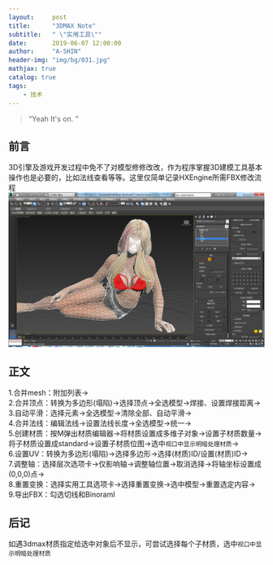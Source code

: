 ```yaml
---
layout:     post
title:      "3DMAX Note"
subtitle:   " \"实用工具\""
date:       2019-06-07 12:00:00
author:     "A-SHIN"
header-img: "img/bg/031.jpg"
mathjax: true
catalog: true
tags:
    - 技术
---
```


> “Yeah It's on. ”

## 前言
3D引擎及游戏开发过程中免不了对模型修修改改，作为程序掌握3D建模工具基本操作也是必要的，比如法线查看等等。这里仅简单记录HXEngine所需FBX修改流程  
<img class="shadow" src="/img/in-post/3dmax/1.png" width="1000">

## 正文  
1.合并mesh：附加列表->  
2.合并顶点：转换为多边形(塌陷)->选择顶点->全选模型->焊接、设置焊接距离->  
3.自动平滑：选择元素->全选模型->清除全部、自动平滑->  
4.合并法线：编辑法线->设置法线长度->全选模型->统一->  
5.创建材质：按M弹出材质编辑器->将材质设置成多维子对象->设置子材质数量->将子材质设置成standard->设置子材质位图->选中`视口中显示明暗处理材质`->  
6.设置UV：转换为多边形(塌陷)->选择多边形->选择(材质)ID/设置(材质)ID->  
7.调整轴：选择层次选项卡->仅影响轴->调整轴位置->取消选择->将轴坐标设置成(0,0,0)点->  
8.重置变换：选择实用工具选项卡->选择重置变换->选中模型->重置选定内容->  
9.导出FBX：勾选切线和Binoraml    

## 后记
如遇3dmax材质指定给选中对象后不显示，可尝试选择每个子材质，选中`视口中显示明暗处理材质`
